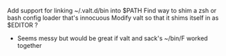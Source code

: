 Add support for linking ~/.valt.d/bin into $PATH
Find way to shim a zsh or bash config loader that's innocuous
Modify valt so that it shims itself in as $EDITOR ?
  - Seems messy but would be great if valt and sack's ~/bin/F worked together

